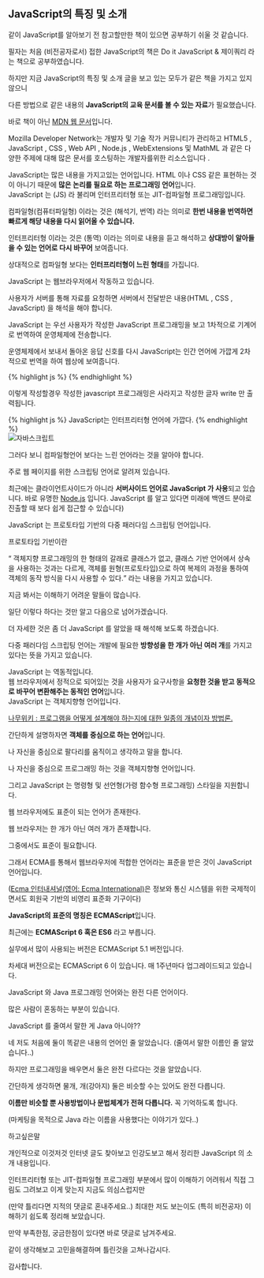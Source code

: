 <h2 class="title">JavaScript의 특징 및 소개</h2>
<div class="box">
  <p>같이 JavaScript를 알아보기 전 참고할만한 책이 있으면 공부하기 쉬울 것 같습니다.</p>
  <p>필자는 처음 (비전공자로서) 접한 JavaScript의 책은 Do it JavaScript & 제이쿼리 라는 책으로 공부하였습니다.</p>
  <p>하지만 지금 JavaScript의 특징 및 소개 글을 보고 있는 모두가 같은 책을 가지고 있지 않으니</p>
  <p>다른 방법으로 같은 내용의 <strong>JavaScript의 교육 문서를 볼 수 있는 자료</strong>가 필요했습니다.</p>
  <p>바로 책이 아닌 <a href="https://developer.mozilla.org/ko/docs/Web/JavaScript" target="_blank">MDN 웹 문서</a>입니다.</p>
  <p>Mozilla Developer Network는 개발자 및 기술 작가 커뮤니티가 관리하고 HTML5 , JavaScript , CSS , Web API , Node.js , WebExtensions 및        MathML 과 같은 다양한 주제에 대해 많은 문서를 호스팅하는 개발자를위한 리소스입니다 .</p>
</div>

<div class="box">
  JavaScript는 많은 내용을 가지고있는 언어입니다.
  HTML 이나 CSS 같은 표현하는 것이 아니기 때문에 <strong>많은 논리를 필요로 하는 프로그래밍 언어</strong>입니다.
</div>
<div class="box">
  <div class="small-title">JavaScript 는 (JS) 라 불리며 인터프리터형 또는 JIT-컴파일형 프로그래밍입니다.</div>
  <p>컴파일형(컴퓨터파일형) 이라는 것은 (해석기, 번역) 라는 의미로 <strong>한번 내용을 번역하면 빠르게 해당 내용을 다시 읽어올 수 있습니다.</strong></p>
  <p>인터프리터형 이라는 것은 (통역) 이라는 의미로 내용을 듣고 해석하고 <strong>상대방이 알아들을 수 있는 언어로 다시 바꾸어</strong> 보여줍니다.</p>
  <p>상대적으로 컴파일형 보다는 <strong>인터프리터형이 느린 형태</strong>를 가집니다.</p>
</div>
<div class="box">
  <div class="small-title"> JavaScript 는 웹브라우저에서 작동하고 있습니다.</div>
  <p>사용자가 서버를 통해 자료를 요청하면 서버에서 전달받은 내용(HTML , CSS , JavaScript) 을 해석을 해야 합니다.</p>
  <p>JavaScript 는 우선 사용자가 작성한 JavaScript 프로그래밍을 보고 1차적으로 기계어로 번역하여 운영체제에 전송합니다.</p>
  <p>운영체제에서 보내서 돌아온 응답 신호를 다시 JavaScript는 인간 언어에 가깝게 2차적으로 번역을 하여 웹상에 보여줍니다.</p>
  {% highlight js %}
  <script language="javascript">
    document.write("JavaScript는 인터프리터형 언어에 가깝다.");
  </script>
  {% endhighlight %}
  <p>이렇게 작성할경우 작성한 javascript 프로그래밍은 사라지고 작성한 글자 write 만 출력됩니다.</p>
  {% highlight js %}
   JavaScript는 인터프리터형 언어에 가깝다.
  {% endhighlight %}
  <div class="img-box">
    <img src="{{ site.baseurl }}/static/img/post/2018-08-22.png" alt="자바스크립트" />
  </div>
  <p>그러다 보니 컴파일형언어 보다는 느린 언어라는 것을 알아야 합니다.</p>
</div>
<div class="box">
  <div class="small-title">주로 웹 페이지를 위한 스크립팅 언어로 알려져 있습니다.</div>
  <p>최근에는 클라이언트사이드가 아니라 <strong>서버사이드 언어로 JavaScript 가 사용</strong>되고 있습니다. 바로 유명한 <a href="https://ko.wikipedia.org/wiki/Node.js" target="_blank">Node.js</a> 입니다. JavaScript 를 알고 있다면 미래에 백엔드 분야로 진출할 때 보다 쉽게 접근할 수 있습니다)</p>
</div>
<div class="box">
  <div class="small-title">JavaScript 는 프로토타입 기반의 다중 패러다임 스크립팅 언어입니다.</div>
  <p>프로토타입 기반이란</p>
  <p>
    <q> 객체지향 프로그래밍의 한 형태의 갈래로 클래스가 없고, 클래스 기반 언어에서 상속을 사용하는 것과는 다르게, 객체를 원형(프로토타입)으로 하여 복제의 과정을 통하여 객체의 동작 방식을 다시 사용할 수 있다.</q> 라는 내용을 가지고 있습니다. </p>
  <p>지금 봐서는 이해하기 어려운 말들이 많습니다. </p>
  <p>일단 이렇다 하다는 것만 알고 다음으로 넘어가겠습니다.</p>
  <p>더 자세한 것은 좀 더 JavaScript 를 알았을 때 해석해 보도록 하겠습니다.</p>
  <p>다중 패러다임 스크립팅 언어는 개발에 필요한 <strong>방향성을 한 개가 아닌 여러 개</strong>를 가지고 있다는 뜻을 가지고 있습니다.</p>
</div>
<div class="box">
  <div class="small-title">JavaScript 는 역동적입니다.</div>
  웹 브라우저에서 정적으로 되어있는 것을 사용자가 요구사항을 <strong>요청한 것을 받고 동적으로 바꾸어 변환해주는 동적인 언어</strong>입니다. 
</div>
<div class="box">
  <div class="small-title">JavaScript 는 객체지향형 언어입니다.</div>
  <p>
    <a href="https://namu.wiki/w/%EA%B0%9D%EC%B2%B4%20%EC%A7%80%ED%96%A5%20%ED%94%84%EB%A1%9C%EA%B7%B8%EB%9E%98%EB%B0%8D" >나무위키 : 프로그램을 어떻게 설계해야 하는지에 대한 일종의 개념이자 방법론.</a>
  </p>
  <p>간단하게 설명하자면 <strong>객체를 중심으로 하는 언어</strong>입니다.</p>
  <p>나 자신을 중심으로 팔다리를 움직이고 생각하고 말을 합니다.</p>
  <p>나 자신을 중심으로 프로그래밍 하는 것을 객체지향형 언어입니다.</p>
  <p>그리고 JavaScript 는 명령형 및 선언형(가령 함수형 프로그래밍) 스타일을 지원합니다.</p>
</div>
<div class="box">
  <div class="small-title">웹 브라우저에도 표준이 되는 언어가 존재한다.</div>
  <p>웹 브라우저는 한 개가 아닌 여러 개가 존재합니다.</p>
  <p>그중에서도 표준이 필요합니다. </p>
  <p>그래서 ECMA를 통해서 웹브라우저에 적합한 언어라는 표준을 받은 것이 JavaScript 언어입니다. </p>
  <p>(<a href="https://ko.wikipedia.org/wiki/Ecma_%EC%9D%B8%ED%84%B0%EB%82%B4%EC%85%94%EB%84%90" target="_blank">Ecma 인터내셔널(영어: Ecma International)</a>은 정보와 통신 시스템을 위한 국제적이면서도 회원국 기반의 비영리 표준화 기구이다)</p>
  <p><strong>JavaScript의 표준의 명칭은 ECMAScript</strong>입니다.</p>
  <p>최근에는 <strong>ECMAScript 6 혹은 ES6</strong> 라고 부릅니다. </p>
  <p>실무에서 많이 사용되는 버전은 ECMAScript 5.1 버전입니다.</p>
  <p>차세대 버전으로는 ECMAScript 6 이 있습니다. 매 1주년마다 업그레이드되고 있습니다.</p>
</div>
<div class="box">
  <div class="small-title">JavaScript 와 Java 프로그래밍 언어와는 완전 다른 언어이다. </div>
  <p>많은 사람이 혼동하는 부분이 있습니다.</p>
  <p>JavaScript 를 줄여서 말한 게 Java 아니야??</p>
  <p>네 저도 처음에 둘이 똑같은 내용의 언어인 줄 알았습니다. (줄여서 말한 이름인 줄 알았습니다..)</p>
  <p>하지만 프로그래밍을 배우면서 둘은 완전 다르다는 것을 알았습니다.</p>
  <p>간단하게 생각하면 물개, 개(강아지) 둘은 비슷할 수는 있어도 완전 다릅니다. </p>
  <p><strong>이름만 비슷할 뿐 사용방법이나 문법체계가 전혀 다릅니다.</strong> 꼭 기억하도록 합니다.</p>
  <p>(마케팅을 목적으로 Java 라는 이름을 사용했다는 이야기가 있다..)</p>
</div>
<div class="box">
  <div class="small-title">하고싶은말</div>
  <p>개인적으로 이것저것 인터넷 글도 찾아보고 인강도보고 해서 정리한 JavaScript 의 소개 내용입니다.</p>
  <p>인터프리터형 또는 JIT-컴파일형 프로그래밍 부분에서 많이 이해하기 어려워서 직접 그림도 그려보고 이게 맞는지 지금도 의심스럽지만</p>
  <p>(만약 틀리다면 지적의 댓글로 혼내주세요..) 최대한 저도 보는이도 (특히 비전공자) 이해하기 쉽도록 정리해 보았습니다.</p>
  <p>만약 부족한점, 궁금한점이 있다면 바로 댓글로 남겨주세요.</p>
  <p>같이 생각해보고 고민을해결하며 틀린것을 고쳐나갑시다.</p>
  <p>감사합니다.</p>
</div>
